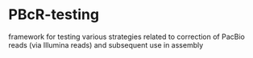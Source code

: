 PBcR-testing
============

framework for testing various strategies related to correction of PacBio reads (via Illumina reads) and subsequent use in assembly
